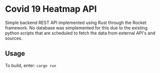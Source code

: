 # Covid 19 Heatmap API

Simple backend REST API implemented using Rust through the Rocket framework. No database was simplemented for this due to the existing python scripts that are scheduled to fetch the data from external API's and sources.

## Usage

To build, enter:
`cargo run` 
